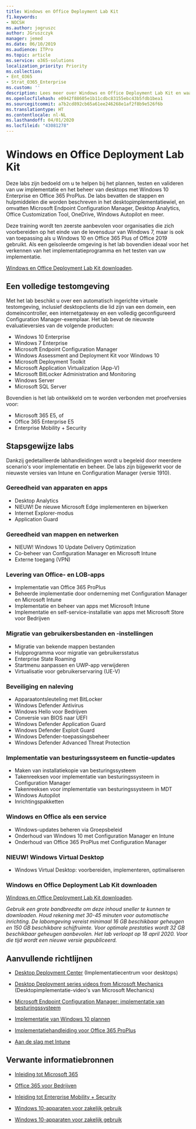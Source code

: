 ```yaml
---
title: Windows en Office Deployment Lab Kit
f1.keywords:
- NOCSH
ms.author: jogruszc
author: JGruszczyk
manager: jemed
ms.date: 06/10/2019
ms.audience: ITPro
ms.topic: article
ms.service: o365-solutions
localization_priority: Priority
ms.collection:
- Ent_O365
- Strat_O365_Enterprise
ms.custom: ''
description: Lees meer over Windows en Office Deployment Lab Kit en waar u het kunt vinden.
ms.openlocfilehash: e0942f88605e1b11cdbc83155ebc43b5fdb1bea1
ms.sourcegitcommit: a7b2cd892cb65a61ee246268e1af2f8b9e526f6b
ms.translationtype: HT
ms.contentlocale: nl-NL
ms.lasthandoff: 04/01/2020
ms.locfileid: "43081278"
---
```

# <a name="windows-and-office-deployment-lab-kit"></a>Windows en Office Deployment Lab Kit

Deze labs zijn bedoeld om u te helpen bij het plannen, testen en valideren van uw implementatie en het beheer van desktops met Windows 10 Enterprise en Office 365 ProPlus. De labs bevatten de stappen en hulpmiddelen die worden beschreven in het desktopimplementatiewiel, en omvatten Microsoft Endpoint Configuration Manager, Desktop Analytics, Office Customization Tool, OneDrive, Windows Autopilot en meer.

Deze training wordt ten zeerste aanbevolen voor organisaties die zich voorbereiden op het einde van de levensduur van Windows 7, maar is ook van toepassing als u Windows 10 en Office 365 Plus of Office 2019 gebruikt. Als een geïsoleerde omgeving is het lab bovendien ideaal voor het verkennen van het implementatieprogramma en het testen van uw implementatie.

[Windows en Office Deployment Lab Kit downloaden](https://www.microsoft.com/evalcenter/evaluate-lab-kit).

## <a name="a-complete-lab-environment"></a>Een volledige testomgeving

Met het lab beschikt u over een automatisch ingerichte virtuele testomgeving, inclusief desktopclients die lid zijn van een domein, een domeincontroller, een internetgateway en een volledig geconfigureerd Configuration Manager-exemplaar. Het lab bevat de nieuwste evaluatieversies van de volgende producten:

  - Windows 10 Enterprise
  - Windows 7 Enterprise
  - Microsoft Endpoint Configuration Manager
  - Windows Assessment and Deployment Kit voor Windows 10
  - Microsoft Deployment Toolkit
  - Microsoft Application Virtualization (App-V)
  - Microsoft BitLocker Administration and Monitoring 
  - Windows Server 
  - Microsoft SQL Server 

Bovendien is het lab ontwikkeld om te worden verbonden met proefversies voor: 

  - Microsoft 365 E5, of
  - Office 365 Enterprise E5
  - Enterprise Mobility + Security

## <a name="step-by-step-labs"></a>Stapsgewijze labs

Dankzij gedetailleerde labhandleidingen wordt u begeleid door meerdere scenario's voor implementatie en beheer. De labs zijn bijgewerkt voor de nieuwste versies van Intune en Configuration Manager (versie 1910). 

### <a name="device-and-app-readiness"></a>Gereedheid van apparaten en apps

  - Desktop Analytics
  - NIEUW! De nieuwe Microsoft Edge implementeren en bijwerken 
  - Internet Explorer-modus 
  - Application Guard 

### <a name="directory-and-network-readiness"></a>Gereedheid van mappen en netwerken

  - NIEUW! Windows 10 Update Delivery Optimization 
  - Co-beheer van Configuration Manager en Microsoft Intune
  - Externe toegang (VPN)

### <a name="office-and-lob-app-delivery"></a>Levering van Office- en LOB-apps

  - Implementatie van Office 365 ProPlus 
  - Beheerde implementatie door onderneming met Configuration Manager en Microsoft Intune
  - Implementatie en beheer van apps met Microsoft Intune
  - Implementatie en self-service-installatie van apps met Microsoft Store voor Bedrijven

### <a name="user-file-and-settings-migration"></a>Migratie van gebruikersbestanden en -instellingen

  - Migratie van bekende mappen bestanden 
  - Hulpprogramma voor migratie van gebruikersstatus 
  - Enterprise State Roaming
  - Startmenu aanpassen en UWP-app verwijderen 
  - Virtualisatie voor gebruikerservaring (UE-V) 

### <a name="security-and-compliance"></a>Beveiliging en naleving

  - Apparaatontsleuteling met BitLocker
  - Windows Defender Antivirus
  - Windows Hello voor Bedrijven
  - Conversie van BIOS naar UEFI
  - Windows Defender Application Guard
  - Windows Defender Exploit Guard
  - Windows Defender-toepassingsbeheer
  - Windows Defender Advanced Threat Protection

### <a name="os-deployment-and-feature-updates"></a>Implementatie van besturingssysteem en functie-updates

  - Maken van installatiekopie van besturingssysteem
  - Takenreeksen voor implementatie van besturingssysteem in Configuration Manager 
  - Takenreeksen voor implementatie van besturingssysteem in MDT
  - Windows Autopilot
  - Inrichtingspakketten 

### <a name="windows-and-office-as-a-service"></a>Windows en Office als een service
  - Windows-updates beheren via Groepsbeleid
  - Onderhoud van Windows 10 met Configuration Manager en Intune
  - Onderhoud van Office 365 ProPlus met Configuration Manager

### <a name="new-windows-virtual-desktop"></a>NIEUW! Windows Virtual Desktop
  - Windows Virtual Desktop: voorbereiden, implementeren, optimaliseren 

### <a name="download-the-windows-and-office-deployment-lab-kit"></a>Windows en Office Deployment Lab Kit downloaden

[Windows en Office Deployment Lab Kit downloaden](https://www.microsoft.com/evalcenter/evaluate-lab-kit).

*Gebruik een grote bandbreedte om deze inhoud sneller te kunnen te downloaden. Houd rekening met 30-45 minuten voor automatische inrichting. De labomgeving vereist minimaal 16 GB beschikbaar geheugen en 150 GB beschikbare schijfruimte. Voor optimale prestaties wordt 32 GB beschikbaar geheugen aanbevolen. Het lab verloopt op 18 april 2020. Voor die tijd wordt een nieuwe versie gepubliceerd.*

## <a name="additional-guidance"></a>Aanvullende richtlijnen

  - [Desktop Deployment Center](https://www.aka.ms/howtoshift) (Implementatiecentrum voor desktops)

  - [Desktop Deployment series videos from Microsoft Mechanics](https://www.aka.ms/watchhowtoshift) (Desktopimplementatie-video's van Microsoft Mechanics)

  - [Microsoft Endpoint Configuration Manager: implementatie van besturingssysteem](https://docs.microsoft.com/configmgr/osd/understand/introduction-to-operating-system-deployment)

  - [<span class="underline">Implementatie van Windows 10 plannen</span>](https://docs.microsoft.com/windows/deployment/planning/index)

  - [Implementatiehandleiding voor Office 365 ProPlus<span class="underline"></span>](https://docs.microsoft.com/deployoffice/deployment-guide-for-office-365-proplus)

  - [<span class="underline">Aan de slag met Intune</span>](https://docs.microsoft.com/intune/get-started-evaluation)

## <a name="related-resources"></a>Verwante informatiebronnen

  - [<span class="underline">Inleiding tot Microsoft 365</span>](https://www.microsoft.com/microsoft-365/default.aspx)

  - [<span class="underline">Office 365 voor Bedrijven</span>](https://products.office.com/business/office)

  - [<span class="underline">Inleiding tot Enterprise Mobility + Security</span>](https://www.microsoft.com/cloud-platform/enterprise-mobility-security)

  - [<span class="underline">Windows 10-apparaten voor zakelijk gebruik</span>](https://www.microsoft.com/WindowsForBusiness/windows-for-enterprise)

  - [<span class="underline">Windows 10-apparaten voor zakelijk gebruik</span>](https://www.microsoft.com/WindowsForBusiness/windows-for-small-business)
